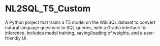 # NL2SQL_T5_Custom
A Python project that trains a T5 model on the WikiSQL dataset to convert natural language questions to SQL queries, with a Gradio interface for inference. Includes model training, saving/loading of weights, and a user-friendly UI.
